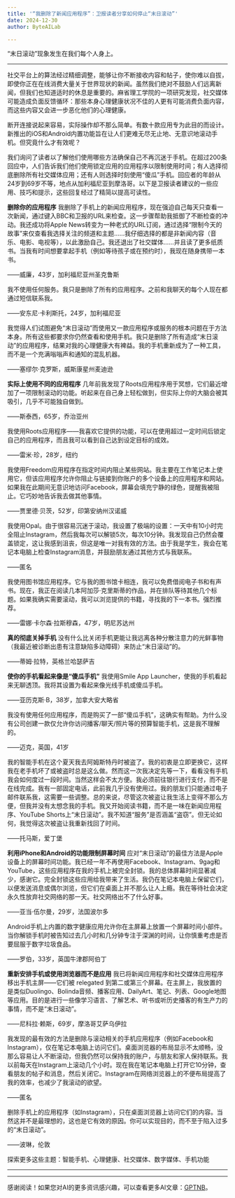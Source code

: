 ```yaml
---
title: '“我删除了新闻应用程序”：卫报读者分享如何停止“末日滚动”'
date: 2024-12-30
author: ByteAILab

---
```


“末日滚动”现象发生在我们每个人身上。

---
社交平台上的算法经过精细调整，能够让你不断接收内容和帖子，使你难以自拔，即使你正在在线消费大量关于世界现状的新闻。虽然我们绝对不鼓励人们远离新闻，但我们也知道适时的休息是重要的。麻省理工学院的一项研究发现，社交媒体可能造成负面反馈循环：那些本身心理健康状况不佳的人更有可能消费负面内容，而这些内容又会进一步恶化他们的心理健康。

断开连接说起来容易，实际操作却不那么简单。有数十款应用专为此目的而设计。新推出的iOS和Android内置功能旨在让人们更难无尽无止地、无意识地滚动手机。但究竟什么才有效呢？

我们询问了读者以了解他们使用哪些方法确保自己不再沉迷于手机。在超过200条回应中，人们告诉我们他们使用锁定应用的应用程序以限制使用时间；有人选择彻底删除所有社交媒体应用；还有人则选择时刻使用“傻瓜”手机。回应者的年龄从24岁到69岁不等，地点从加利福尼亚到摩洛哥。以下是卫报读者建议的一些应用、技巧和提示，这些回复经过了精简以提高可读性。

**删除你的应用程序**
我删除了手机上的新闻应用程序，现在强迫自己每天只查看一次新闻，通过键入BBC和卫报的URL来检查。这一步骤帮助我抵御了不断检查的冲动。我还成功将Apple News转变为一种老式的URL订阅，通过选择“限制今天的故事”来仅查看我选择关注的频道和主题……我仔细选择的都是非新闻内容（音乐、电影、电视等），以此激励自己。我还退出了社交媒体……并且读了更多纸质书。当我有时间想要拿起手机（例如等待孩子或在预约时），我现在随身携带一本书。

——威廉，43岁，加利福尼亚州圣克鲁斯

我不使用任何服务。我只是删除了所有的应用程序。之前和我聊天的每个人现在都通过短信联系我。

——安东尼·卡利斯托，24岁，加利福尼亚

我觉得人们试图避免“末日滚动”而使用又一款应用程序或服务的根本问题在于方法本身。所有这些都要求你仍然查看和使用手机。我只是删除了所有造成“末日滚动”的应用程序，结果对我的心理健康大有裨益。我的手机重新成为了一种工具，而不是一个充满嗡嗡声和通知的混乱机器。

——塞缪尔·克罗斯，威斯康星州麦迪逊

**实际上使用不同的应用程序**
几年前我发现了Roots应用程序用于冥想，它们最近增加了一项限制滚动的功能。听起来在自己身上轻松做到，但实际上你的大脑会被其吸引，几乎不可能独自做到。

——斯泰西，65岁，乔治亚州

我使用Roots应用程序——我喜欢它提供的功能，可以在使用超过一定时间后锁定自己的应用程序，而且我可以看到自己达到设定目标的成效。

——雷米·珍，28岁，纽约

我使用Freedom应用程序在指定时间内阻止某些网站。我主要在工作笔记本上使用它，但该应用程序允许你阻止与链接到你账户的多个设备上的应用程序和网站。如果我在此期间无意识地访问Facebook，屏幕会填充宁静的绿色，提醒我被阻止。它巧妙地告诉我去做其他事情。

——贾里德·贝茨，52岁，印第安纳州汉诺威

我使用Opal。由于很容易沉迷于滚动，我设置了极端的设置：一天中有10小时完全阻止Instagram，然后我每次可以解锁5次，每次10分钟。我发现自己仍然会覆盖锁定，这让我感到沮丧，但这是唯一对我有效的方法。由于我是学生，我会在笔记本电脑上检查Instagram消息，并鼓励朋友通过其他方式与我联系。

——匿名

我使用图书馆应用程序。它与我的图书馆卡相连，我可以免费借阅电子书和有声书。现在，我正在阅读几本阿加莎·克里斯蒂的作品，并在排队等待其他几个标题。如果我确实需要滚动，我可以浏览提供的书籍，寻找我的下一本书。强烈推荐。

——雷娜·卡尔森·拉斯穆森，47岁，明尼苏达州

**真的彻底关掉手机**
没有什么比关闭手机更能让我远离各种分散注意力的光鲜事物（我最近被诊断出患有注意缺陷多动障碍）来防止“末日滚动”的。 

——蒂姆·拉特，英格兰哈瑟萨吉

**使你的手机看起来像是“傻瓜手机”**
我使用Smile App Launcher，使我的手机看起来无聊透顶。我将其设置为看起来像光线手机或傻瓜手机。

——亚历克斯·B，38岁，加拿大安大略省

我没有使用任何应用程序，而是购买了一部“傻瓜手机”，这确实有帮助。为什么没有公司创建一款仅允许你访问播客/聊天/照片等的预算智能手机，这是我不理解的。

——迈克，英国，41岁

我的智能手机在这个夏天我去阿姆斯特丹时被盗了。我的初衷是立即更换它，这样我在老手机坏了或被盗时总是这么做。然而这一次我决定先等一下，看看没有手机我会如何度过一段时间。当然这样会不太方便。我必须前往银行进行支付，而不是在线完成。我有一部固定电话，此前我几乎没有使用过。我的朋友们只能通过电子邮件联系我，这需要一些调整。总的来说，尽管这次被盗让我生活上变得不那么方便，但我并没有太想念我的手机。我又开始阅读书籍，而不是一味在新闻应用程序、YouTube Shorts上“末日滚动”。我不知道“服务”是否涵盖“盗窃”。但无论如何，我觉得这次被盗让我重新找回了时间。

——托马斯，爱丁堡

**利用iPhone和Android的功能限制屏幕时间**
应对“末日滚动”的最佳方法是Apple设备上的屏幕时间功能。我已经一年不再使用Facebook、Instagram、9gag和YouTube，这些应用程序在我的手机上被完全封锁。我的总体屏幕时间显著减少，感谢它。完全封锁这些应用给我带来了生活。我仍在笔记本电脑上保留它们，以便发送消息或偶尔浏览，但它们在桌面上并不那么让人上瘾。我在等待社会决定永久性放弃社交网络的那一天。社交网络出不了什么好事。

——亚当·伍尔曼，29岁，法国波尔多

Android手机上内置的数字健康应用允许你在主屏幕上放置一个屏幕时间小部件。当你解锁手机时被告知过去几小时和几分钟专注于深渊的时间，让你慎重考虑是否要屈服于数字垃圾食品。

——罗伯，33岁，英国牛津郡阿伯丁

**重新安排手机或使用浏览器而不是应用**
我已将新闻应用程序和社交媒体应用程序移出手机主屏——它们被 relegated 到第二或第三个屏幕。在主屏上，我放置的是类似Duolingo、Bolinda音频、播客应用、DailyArt、笔记、列表、Google地图等应用。目的是进行一些像学习语言、了解艺术、听书或听历史播客的有生产力的事情，而不是“末日滚动”。

——尼科拉·赖斯，69岁，摩洛哥艾萨乌伊拉

我发现的最有效的方法是删除与滚动相关的手机应用程序（例如Facebook和Instagram），仅在笔记本电脑上访问它们。桌面浏览器的布局显示不太顺畅，没那么容易让人不断滚动，但我仍然可以保持我的账户，与朋友和家人保持联系。我以前每天在Instagram上滚动几个小时。现在我在笔记本电脑上打开它10分钟，查看朋友的帖子和消息，然后关闭它。Instagram在网络浏览器上的不便布局提高了我的效率，也减少了我滚动的欲望。

——匿名

删除手机上的应用程序（如Instagram），只在桌面浏览器上访问它们的内容。当然这并不是最理想的，这也是它有效的原因。你可以实现目的，而不至于陷入过多的“末日滚动”。

——波琳，伦敦

探索更多这些主题：智能手机、心理健康、社交媒体、数字媒体、手机功能

---
---
感谢阅读！如果您对AI的更多资讯感兴趣，可以查看更多AI文章：[GPTNB](https://gptnb.com)。
